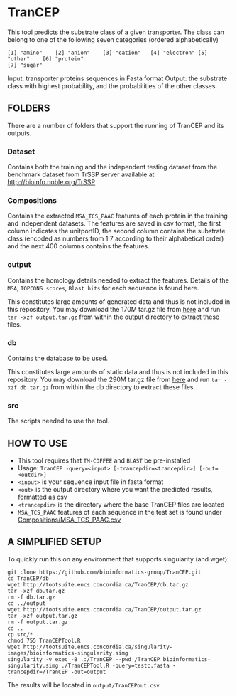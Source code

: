 # TranCEP

This tool predicts the substrate class of a given transporter. The class can belong to one of the following seven categories (ordered alphabetically)
```
[1] "amino"    [2] "anion"    [3] "cation"   [4] "electron" [5] "other"    [6] "protein" 
[7] "sugar"
```
 
Input: transporter proteins sequences in Fasta format
Output: the substrate class with highest probability, and the probabilities of the other classes.

## FOLDERS
There are a number of folders that support the running of TranCEP and its outputs.

### Dataset
Contains both the training and the independent testing dataset from the benchmark dataset from TrSSP server available at http://bioinfo.noble.org/TrSSP

### Compositions
Contains the extracted `MSA_TCS_PAAC` features of each protein in the training and independent datasets. The features are saved in csv format, the first column indicates the unitportID, the second column contains the substrate class (encoded as numbers from 1:7 according to their alphabetical order) and the next 400 columns contains the features.

### output
Contains the homology details needed to extract the features. Details of the `MSA`, `TOPCONS scores`, `Blast hits` for each sequence is found here.

This constitutes large amounts of generated data and thus is not included in this repository. You may download the 170M tar.gz file from [here](http://tootsuite.encs.concordia.ca/TranCEP/output.tar.gz) and run `tar -xzf output.tar.gz` from within the output directory to extract these files.

### db
Contains the database to be used.

This constitutes large amounts of static data and thus is not included in this repository. You may download the 290M tar.gz file from [here](http://tootsuite.encs.concordia.ca/TranCEP/db.tar.gz) and run `tar -xzf db.tar.gz` from within the db directory to extract these files.

### src
The scripts needed to use the tool.

## HOW TO USE
 - This tool requires that `TM-COFFEE` and `BLAST` be pre-installed
 - Usage: `TranCEP -query=<input> [-trancepdir=<trancepdir>] [-out=<outdir>]`
  - `<input>` is your sequence input file in fasta format
  - `<out>` is the output directory where you want the predicted 	results, formatted as csv
  - `<trancepdir>` is the directory where the base TranCEP files 	are located
 - `MSA_TCS_PAAC` features of each sequence in the test set is  found under [Compositions/MSA_TCS_PAAC.csv](Compositions/MSA_TCS_PAAC.csv)

## A SIMPLIFIED SETUP
To quickly run this on any environment that supports singularity (and wget):
```
git clone https://github.com/bioinformatics-group/TranCEP.git
cd TranCEP/db
wget http://tootsuite.encs.concordia.ca/TranCEP/db.tar.gz
tar -xzf db.tar.gz
rm -f db.tar.gz
cd ../output
wget http://tootsuite.encs.concordia.ca/TranCEP/output.tar.gz
tar -xzf output.tar.gz
rm -f output.tar.gz
cd ..
cp src/* .
chmod 755 TranCEPTool.R
wget http://tootsuite.encs.concordia.ca/singularity-images/bioinformatics-singularity.simg
singularity -v exec -B .:/TranCEP --pwd /TranCEP bioinformatics-singularity.simg ./TranCEPTool.R -query=testc.fasta -trancepdir=/TranCEP -out=output
```

The results will be located in `output/TranCEPout.csv`


